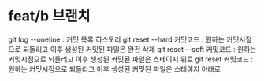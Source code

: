 # feat/b 브랜치

git log --oneline : 커밋 목록 히스토리
git reset --hard 커밋코드 : 원하는 커밋시점으로 되돌리고 이후 생성된 커밋된 파일은 완전 삭제
git reset --soft 커밋코드 : 원하는 커밋시점으로 되돌리고 이후 생성된 커밋된 파일은 스테이지 위로
git reset 커밋코드 : 원하는 커밋시점으로 되돌리고 이후 생성된 커밋된 파일은 스테이지 아래로
